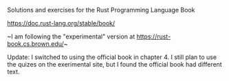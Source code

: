 Solutions and exercises for the Rust Programming Language Book

https://doc.rust-lang.org/stable/book/

~I am following the "experimental" version at https://rust-book.cs.brown.edu/~

Update: I switched to using the official book in chapter 4.
I still plan to use the quizes on the exerimental site, but I found the official book had different text.



